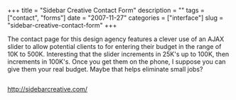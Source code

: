 +++
title = "Sidebar Creative Contact Form"
description = ""
tags = ["contact", "forms"]
date = "2007-11-27"
categories = ["interface"]
slug = "sidebar-creative-contact-form"
+++


<p>The contact page for this design agency features a clever use of an AJAX slider to allow potential clients to  for entering their budget in the range of 10K to 500K. Interesting that the slider increments in 25K's up to 100K, then increments in 100K's. Once you get them on the phone, I suppose you can give them your real budget. Maybe that helps eliminate small jobs?</p>
<div id="screens-full" class="clear"><div class="fullimg clear"><a href="//konigi.com/media/interface/sidebarcreative-contactform-1.png" class="group" rel="group" title="1. "><img src="//konigi.com/media/interface/sidebarcreative-contactform-1.png" alt="" class="img-responsive"></a></div></div>        
<p><a href="http://sidebarcreative.com/">http://sidebarcreative.com/</a></p>

